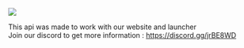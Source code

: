 [<img src="https://media.discordapp.net/attachments/381865827474866176/632205796909907983/uiui.png?width=840&height=677">](https://discord.gg/jrBE8WD)

This api was made to work with our website and launcher
<br/>
Join our discord to get more information : https://discord.gg/jrBE8WD
